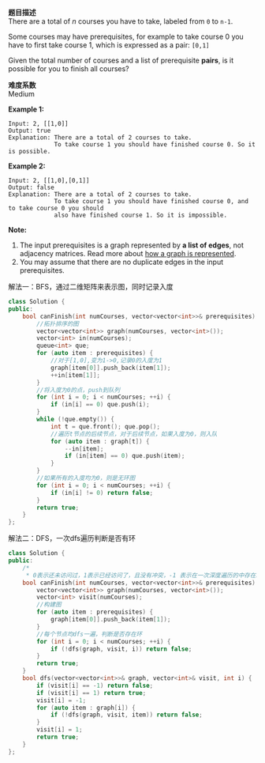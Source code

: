  **题目描述**   
There are a total of *n* courses you have to take, labeled from `0` to `n-1`.

Some courses may have prerequisites, for example to take course 0 you have to first take course 1, which is expressed as a pair: `[0,1]`

Given the total number of courses and a list of prerequisite **pairs**, is it possible for you to finish all courses?

 **难度系数**    
 Medium 

**Example 1:**
```
Input: 2, [[1,0]] 
Output: true
Explanation: There are a total of 2 courses to take. 
             To take course 1 you should have finished course 0. So it is possible.
```

**Example 2:**

```
Input: 2, [[1,0],[0,1]]
Output: false
Explanation: There are a total of 2 courses to take. 
             To take course 1 you should have finished course 0, and to take course 0 you should
             also have finished course 1. So it is impossible.
```

**Note:**

1. The input prerequisites is a graph represented by **a list of edges**, not adjacency matrices. Read more about [how a graph is represented](https://www.khanacademy.org/computing/computer-science/algorithms/graph-representation/a/representing-graphs).
2. You may assume that there are no duplicate edges in the input prerequisites.

解法一：BFS，通过二维矩阵来表示图，同时记录入度

```c++
class Solution {
public:
    bool canFinish(int numCourses, vector<vector<int>>& prerequisites) {
        //拓扑排序的图
        vector<vector<int>> graph(numCourses, vector<int>());
        vector<int> in(numCourses);
        queue<int> que;
        for (auto item : prerequisites) {
            //对于[1,0],变为1->0,记录0的入度为1
            graph[item[0]].push_back(item[1]);
            ++in[item[1]];
        }
        //将入度为0的点，push到队列
        for (int i = 0; i < numCourses; ++i) {
            if (in[i] == 0) que.push(i);
        }
        while (!que.empty()) {
            int t = que.front(); que.pop();
            //遍历t节点的后续节点，对于后续节点，如果入度为0，则入队
            for (auto item : graph[t]) {
                --in[item];
                if (in[item] == 0) que.push(item);
            }
        }
        //如果所有的入度均为0，则是无环图
        for (int i = 0; i < numCourses; ++i) {
            if (in[i] != 0) return false;
        }
        return true;
    }
};
```

解法二：DFS，一次dfs遍历判断是否有环

```c++
class Solution {
public:
    /*
     * 0表示还未访问过，1表示已经访问了，且没有冲突，-1 表示在一次深度遍历的中存在环。*/
    bool canFinish(int numCourses, vector<vector<int>>& prerequisites) {
        vector<vector<int>> graph(numCourses, vector<int>());
        vector<int> visit(numCourses);
        //构建图
        for (auto item : prerequisites) {
            graph[item[0]].push_back(item[1]);
        }
        //每个节点均dfs一遍，判断是否存在环
        for (int i = 0; i < numCourses; ++i) {
            if (!dfs(graph, visit, i)) return false;
        }
        return true;
    }
    bool dfs(vector<vector<int>>& graph, vector<int>& visit, int i) {
        if (visit[i] == -1) return false;
        if (visit[i] == 1) return true;
        visit[i] = -1;
        for (auto item : graph[i]) {
            if (!dfs(graph, visit, item)) return false;
        }
        visit[i] = 1;
        return true;
    }
};
```

